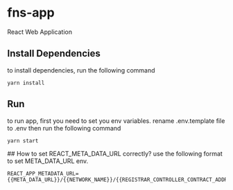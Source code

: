 
# fns-app
React Web Application 

## Install Dependencies
to install dependencies, run the following command
```shell
yarn install
```

## Run
to run app, first you need to set you env variables. rename .env.template file to .env then run the following command

```shell
yarn start
```

## How to set REACT_META_DATA_URL correctly?
use the following format to set META_DATA_URL env.
```console
REACT_APP_METADATA_URL={{META_DATA_URL}}/{{NETWORK_NAME}}/{{REGISTRAR_CONTROLLER_CONTRACT_ADDRESS}}/{{TOKEN_ID}}/image
```